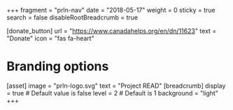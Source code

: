 +++
fragment = "prln-nav"
date = "2018-05-17"
weight = 0
sticky = true
search = false
disableRootBreadcrumb = true

[donate_button]
  url = "https://www.canadahelps.org/en/dn/11623"
  text = "Donate" 
  icon = "fas fa-heart" 

# Branding options
[asset]
  image = "prln-logo.svg"
  text = "Project READ"
[breadcrumb]
  display = true # Default value is false
  level = 2 # Default is 1
  background = "light"  
+++

